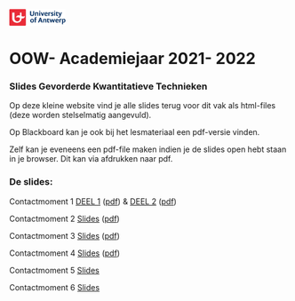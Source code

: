 <img src="UA-eng-hor-1-RGB.jpg" width="20%"/>

# OOW- Academiejaar 2021- 2022

### Slides Gevorderde Kwantitatieve Technieken

Op deze kleine website vind je alle slides terug voor dit vak als html-files (deze worden stelselmatig aangevuld).

Op Blackboard kan je ook bij het lesmateriaal een pdf-versie vinden.

Zelf kan je eveneens een pdf-file maken indien je de slides open hebt staan in je browser. Dit kan via afdrukken naar pdf.

### De slides:

Contactmoment 1 [DEEL 1](C1/C1_Deel1.html) ([pdf](C1/C1_1.pdf)) & [DEEL 2](C1/C1_deel2.html) ([pdf](C1/C1_2.pdf))

Contactmoment 2 [Slides](C2/C2.html) ([pdf](C2/C2.pdf))

Contactmoment 3 [Slides](C3/C3.html) ([pdf](C3/C3.pdf))

Contactmoment 4 [Slides](C4/C4.html) ([pdf](C4/C4.pdf))

Contactmoment 5 [Slides](C5/C5.html)

Contactmoment 6 [Slides](C6/C6.html)
